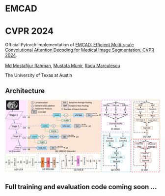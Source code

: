 # EMCAD
# CVPR 2024

Official Pytorch implementation of [EMCAD: Efficient Multi-scale Convolutional Attention Decoding for Medical Image Segmentation, CVPR 2024](https://arxiv.org/abs/2405.06880).  
<br>
[Md Mostafijur Rahman](https://github.com/mostafij-rahman), [Mustafa Munir](https://github.com/mmunir127), [Radu Marculescu](https://radum.ece.utexas.edu/)
<p>The University of Texas at Austin</p>

## Architecture

<p align="center">
<img src="emcad_architecture.jpg" width=100% height=40% 
class="center">
</p>

## Full training and evaluation code coming soon ...
